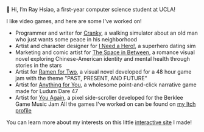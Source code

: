 👋 Hi, I’m Ray Hsiao, a first-year computer science student at UCLA!


I like video games, and here are some I've worked on!
* Programmer and writer for [Cranky](https://brandmuffin.itch.io/cranky), a walking simulator about an old man who just wants some peace in his neighborhood
* Artist and character designer for [I Need a Hero!](https://zlc122.itch.io/i-need-a-hero-a-super-powered-dating-adventure), a superhero dating sim
* Marketing and comic artist for [The Space in Between](https://store.steampowered.com/app/1430240/The_Space_in_Between/), a romance visual novel exploring Chinese-American identity and mental health through stories in the stars
* Artist for [Ramen for Two](https://volcanogirl.itch.io/ramen-for-two), a visual novel developed for a 48 hour game jam with the theme "PAST, PRESENT, AND FUTURE"
* Artist for [Anything for You](https://volcanogirl.itch.io/anything-for-you), a wholesome point-and-click narrative game made for Ludum Dare 47
* Artist for [You Again](https://str0nkyk0ng.itch.io/you-again), a pixel side-scroller developed for the Berklee Game Music Jam
All the games I've worked on can be found on [my Itch profile](https://raddishradish.itch.io/)

You can learn more about my interests on this little [interactive site](https://rh5140.github.io/star-site/) I made!

<!---
rh5140/rh5140 is a ✨ special ✨ repository because its `README.md` (this file) appears on your GitHub profile.
You can click the Preview link to take a look at your changes.
--->
